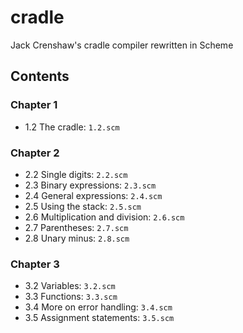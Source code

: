 # cradle
Jack Crenshaw's cradle compiler rewritten in Scheme

## Contents

### Chapter 1
* 1.2 The cradle: `1.2.scm`

### Chapter 2
* 2.2 Single digits: `2.2.scm`
* 2.3 Binary expressions: `2.3.scm`
* 2.4 General expressions: `2.4.scm`
* 2.5 Using the stack: `2.5.scm`
* 2.6 Multiplication and division: `2.6.scm`
* 2.7 Parentheses: `2.7.scm`
* 2.8 Unary minus: `2.8.scm`

### Chapter 3
* 3.2 Variables: `3.2.scm`
* 3.3 Functions: `3.3.scm`
* 3.4 More on error handling: `3.4.scm`
* 3.5 Assignment statements: `3.5.scm`

